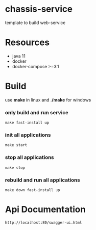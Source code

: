 # chassis-service

template to build web-service

# Resources

- java 11
- docker
- docker-compose >=3.1

# Build

use **make** in linux and **./make** for windows

### only build and run service
```
make fast-install up
```

### init all applications
```
make start
```

### stop all applications
```
make stop
```

### rebuild and run all applications
```
make down fast-install up
```

# Api Documentation
```
http://localhost:80/swagger-ui.html
```